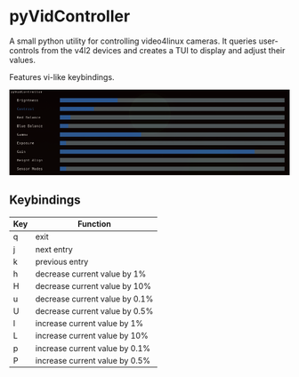 # pyVidController

A small python utility for controlling video4linux cameras.
It queries user-controls from the v4l2 devices and creates a TUI to display and adjust their values.

Features vi-like keybindings.

![](img/shot.png)

## Keybindings

| Key | Function                       |
|-----|--------------------------------|
| q   | exit                           |
| j   | next entry                     |
| k   | previous entry                 |
| h   | decrease current value by 1%   |
| H   | decrease current value by 10%  |
| u   | decrease current value by 0.1% |
| U   | decrease current value by 0.5% |
| l   | increase current value by 1%   |
| L   | increase current value by 10%  |
| p   | increase current value by 0.1% |
| P   | increase current value by 0.5% |

